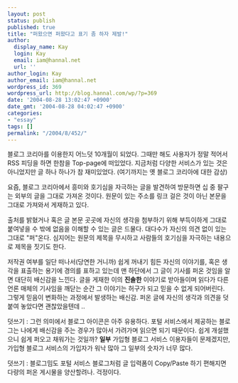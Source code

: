 ```yaml
---
layout: post
status: publish
published: true
title: "퍼왔으면 퍼왔다고 표기 좀 하자 제발!"
author:
  display_name: Kay
  login: Kay
  email: iam@hannal.net
  url: ''
author_login: Kay
author_email: iam@hannal.net
wordpress_id: 369
wordpress_url: http://blog.hannal.com/wp/?p=369
date: '2004-08-28 13:02:47 +0900'
date_gmt: '2004-08-28 04:02:47 +0900'
categories:
- "essay"
tags: []
permalink: "/2004/8/452/"
---
```

<p>블로그 코리아를 이용한지 어느덧 10개월이 되었다. 그때만 해도 사용자가 정말 적어서 RSS 피딩을 하면 한참을 Top-page에 떠있었다. 지금처럼 다양한 서비스가 있는 것은 아니었지만 글 하나 하나가 참 재미있었다. (여기까지는 옛 블로그 코리아에 대한 감상)</p>
<p>요즘, 블로그 코리아에서 흥미와 호기심을 자극하는 글을 발견하여 방문하면 십 중 팔구는 외부의 글을 그대로 가져온 것이다. 원문이 있는 주소를 링크 걸은 것이 아닌 본문을 그대로 가져와서 게재하고 있다.</p>
<p>출처를 밝혔거나 혹은 글 본문 곳곳에 자신의 생각을 첨부하기 위해 부득이하게 그대로 붙여넣을 수 밖에 없음을 이해할 수 있는 글은 드물다. 대다수가 자신의 의견 없이 있는 그대로 "퍼"온다. 심지어는 원문의 제목을 무시하고 사람들의 호기심을 자극하는 내용으로 제목을 짓기도 한다.</p>
<p>저작권 여부를 일단 떠나서(당연한 거니까) 쉽게 꺼내기 힘든 자신의 이야기를, 혹은 생각을 표출하는 용기에 경의를 표하고 있는데 맨 하단에서 그 글이 기사를 퍼온 것임을 알면 대단히 배신감을 느낀다. 글을 게재한 이의 <b>진솔한</b> 이야기로 받아들이며 읽다가 다른 언론 매체의 기사임을 깨닫는 순간 그 이야기는 허구가 되고 믿을 수 없게 되어버린다. 그렇게 믿음이 변화하는 과정에서 발생하는 배신감. 퍼온 글에 자신의 생각과 의견을 덧붙여 놓았다면 괜찮았을텐데 ..</p>
<p>덧쓰기 : 그런 의미에서 블로그 아이콘은 아주 유용하다. 포털 서비스에서 제공하는 블로그는 나에게 배신감을 주는 경우가 많아서 가려가며 읽으면 되기 때문이다. 쉽게 개설했으니 쉽게 퍼오고 채워가는 것일까? <b>일부</b> 가입형 블로그 서비스 이용자들이 문제겠지만, 가입형 블로그 서비스의 가입자가 워낙 많아 그 일부의 숫자가 너무 많다.</p>
<p>덧쓰기 : 블로그밈도 포털 서비스 블로그처럼 글 입력폼이 Copy/Paste 하기 편해지면 다량의 퍼온 게시물을 양산할려나. 걱정이다.</p>
